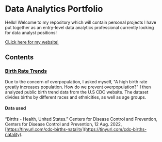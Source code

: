 # Data Analytics Portfolio
Hello! Welcome to my repository which will contain personal projects I have put together as an entry-level data analytics professional currently looking for data analyst positions!

[CLick here for my website!](https://chloelinli.github.io/)

## Contents
### [Birth Rate Trends](https://github.com/chloelinli/chloelinli.github.io/tree/main/projects/us_birth_rate_trends_20221006)
Due to the concern of overpopulation, I asked myself, "A high birth rate greatly increases population. How do we prevent overpopulation?" I then analyzed public birth trend data from the U.S CDC website. The dataset divides births by different races and ethnicities, as well as age groups.

#### Data used
“Births - Health, United States.” Centers for Disease Control and Prevention, Centers for Disease Control and Prevention, 12 Aug. 2022, [https://tinyurl.com/cdc-births-natality](https://tinyurl.com/cdc-births-natality).
